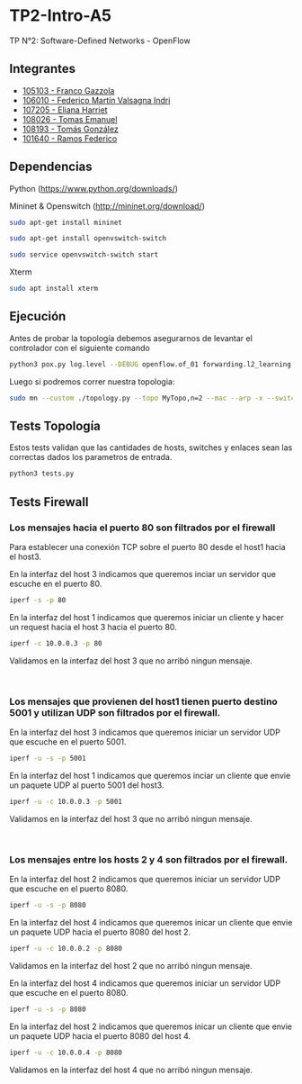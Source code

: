 # TP2-Intro-A5
TP N°2: Software-Defined Networks - OpenFlow

## Integrantes
- [105103 - Franco Gazzola](https://github.com/franco-jyq)
- [106010 - Federico Martín Valsagna Indri](https://github.com/FedericoValsagna)
- [107205 - Eliana Harriet](https://github.com/ElianaHarriet)
- [108026 - Tomas Emanuel](https://github.com/tomasemanuel)
- [108193 - Tomás González](https://github.com/tomasgonzz)
- [101640 - Ramos Federico](https://github.com/RamosFe)


## Dependencias

Python  (https://www.python.org/downloads/)

Mininet & Openswitch (http://mininet.org/download/)

```bash
sudo apt-get install mininet
```
```bash
sudo apt-get install openvswitch-switch
```
```bash
sudo service openvswitch-switch start
```

Xterm

```bash
sudo apt install xterm
```

## Ejecución
Antes de probar la topología debemos asegurarnos de levantar el controlador con el siguiente comando

```bash
python3 pox.py log.level --DEBUG openflow.of_01 forwarding.l2_learning controller
```

Luego si podremos correr nuestra topologia:

```bash
sudo mn --custom ./topology.py --topo MyTopo,n=2 --mac --arp -x --switch ovsk --controller remote
```

## Tests Topología

Estos tests validan que las cantidades de hosts, switches y enlaces sean las correctas dados los parametros de entrada.
```bash
python3 tests.py
```

## Tests Firewall

### Los mensajes hacia el puerto 80 son filtrados por el firewall

Para establecer una conexión TCP sobre el puerto 80 desde el host1 hacia el host3.

En la interfaz del host 3 indicamos que queremos inciar un servidor que escuche en el puerto 80.
```bash
iperf -s -p 80
```
En la interfaz del host 1 indicamos que queremos iniciar un cliente y hacer un request hacia el host 3 hacia el puerto 80.
```bash
iperf -c 10.0.0.3 -p 80
```
Validamos en la interfaz del host 3 que no arribó ningun mensaje.


<br>

### Los mensajes que provienen del host1 tienen puerto destino 5001 y utilizan UDP son filtrados por el firewall.

En la interfaz del host 3 indicamos que queremos iniciar un servidor UDP que escuche en el puerto 5001.
```bash
iperf -u -s -p 5001
```
En la interfaz del host 1 indicamos que queremos inciar un cliente que envie un paquete UDP al puerto 5001 del host3.
```bash
iperf -u -c 10.0.0.3 -p 5001
```
Validamos en la interfaz del host 3 que no arribó ningun mensaje.


<br>

### Los mensajes entre los hosts 2 y 4 son filtrados por el firewall.

En la interfaz del host 2 indicamos que queremos iniciar un servidor UDP que escuche en el puerto 8080.
```bash
iperf -u -s -p 8080
```
En la interfaz del host 4 indicamos que queremos inicar un cliente que envie un paquete UDP hacia el puerto 8080 del host 2.
```bash
iperf -u -c 10.0.0.2 -p 8080
```

Validamos en la interfaz del host 2 que no arribó ningun mensaje.

En la interfaz del host 4 indicamos que queremos iniciar un servidor UDP que escuche en el puerto 8080.
```bash
iperf -u -s -p 8080
```
En la interfaz del host 2 indicamos que queremos inicar un cliente que envie un paquete UDP hacia el puerto 8080 del host 4.
```bash
iperf -u -c 10.0.0.4 -p 8080
```

Validamos en la interfaz del host 4 que no arribó ningun mensaje.
